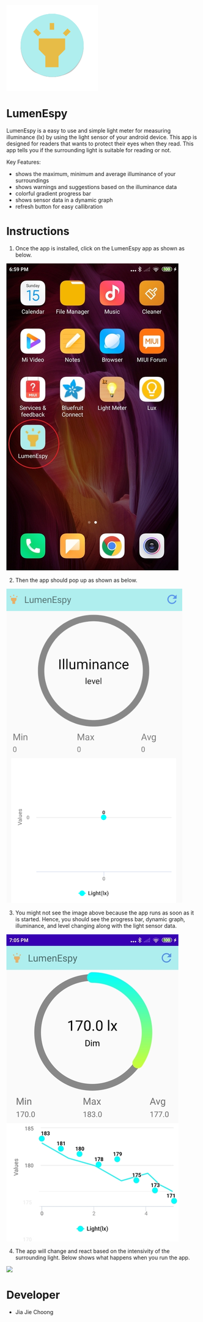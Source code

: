 ![](images/logo_t.png)
#  LumenEspy 

LumenEspy is a easy to use and simple light meter for measuring illuminance (lx) by using the light sensor of your android device. This app is designed for readers that wants to protect their eyes when they read. This app tells you if the surrounding light is suitable for reading or not.

Key Features:

  - shows the maximum, minimum and average illuminance of your surroundings
  - shows warnings and suggestions based on the illuminance data
  - colorful gradient progress bar
  - shows sensor data in a dynamic graph
  - refresh button for easy callibration


# Instructions

1. Once the app is installed, click on the LumenEspy app as shown as below.

![](images/mainapp.PNG)

2. Then the app should pop up as shown as below.

![](images/mainapp2.PNG)

3. You might not see the image above because the app runs as soon as it is started. Hence, you should see the progress bar, dynamic graph, illuminance, and level changing along with the light sensor data.

![](images/mainapp3.PNG)

4. The app will change and react based on the intensivity of the surrounding light. Below shows what happens when you run the app.

![](images/demo.gif)

# Developer
- Jia Jie Choong
